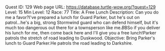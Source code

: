 Quest ID: 129
Web page URL: https://database.turtle-wow.org/?quest=129
Level: 15
Min Level: 12
Race: 77
Title: A Free Lunch
Description: Can you do me a favor?I've prepared a lunch for Guard Parker, but he's out on patrol...he's a big, strong Stormwind guard who can defend himself, but it's much too dangerous out there for a townsperson like me.$B$BSo if you deliver his lunch for me, then come back here and I'll give you a free lunch!Parker patrols the stretch of road leading to Duskwood.
Objective: Bring Parker's lunch to Guard Parker.He patrols the road leading to Darkshire.
